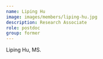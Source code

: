 ```yaml
---
name: Liping Hu
image: images/members/liping-hu.jpg
description: Research Associate
role: postdoc
group: former
---
```

Liping Hu, MS.
